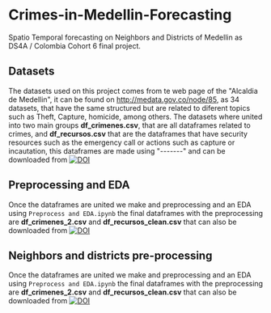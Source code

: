 # Crimes-in-Medellin-Forecasting
Spatio Temporal forecasting on Neighbors and Districts of Medellin as DS4A / Colombia Cohort 6 final project.

## Datasets
The datasets used on this project comes from te web page of the "Alcaldia de Medellin", it can be found on http://medata.gov.co/node/85, as 34 datasets, that have the same structured but are related to diferent topics such as Theft, Capture, homicide, among others. The datasets where united into two main groups **df_crimenes.csv**, that are all dataframes related to crimes, and **df_recursos.csv** that are the dataframes that have security resources such as the emergency call or actions such as capture or incautation, this dataframes are made using "-------" and can be downloaded from [![DOI](https://zenodo.org/badge/DOI/10.5281/zenodo.6783942.svg)](https://doi.org/10.5281/zenodo.6783942)

## Preprocessing and EDA
Once the dataframes are united we make and preprocessing and an EDA using `Preprocess and EDA.ipynb` the final dataframes with the preprocessing are **df_crimenes_2.csv** and **df_recursos_clean.csv** that can also be downloaded from [![DOI](https://zenodo.org/badge/DOI/10.5281/zenodo.6783942.svg)](https://doi.org/10.5281/zenodo.6783942)

## Neighbors and districts pre-processing
Once the dataframes are united we make and preprocessing and an EDA using `Preprocess and EDA.ipynb` the final dataframes with the preprocessing are **df_crimenes_2.csv** and **df_recursos_clean.csv** that can also be downloaded from [![DOI](https://zenodo.org/badge/DOI/10.5281/zenodo.6783942.svg)](https://doi.org/10.5281/zenodo.6783942)
